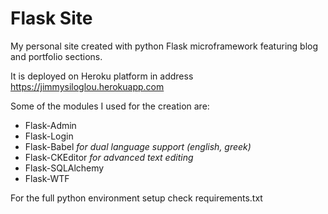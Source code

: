 # Flask Site
My personal site created with python Flask microframework featuring blog and portfolio sections.

It is deployed on Heroku platform in address https://jimmysiloglou.herokuapp.com

Some of the modules I used for the creation are:
- Flask-Admin 
- Flask-Login
- Flask-Babel *for dual language support (english, greek)*
- Flask-CKEditor *for advanced text editing*
- Flask-SQLAlchemy
- Flask-WTF

For the full python environment setup check requirements.txt